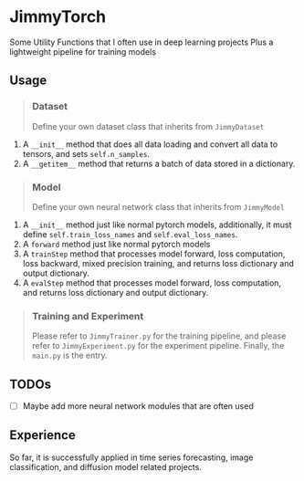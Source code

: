 # JimmyTorch
Some Utility Functions that I often use in deep learning projects
Plus a lightweight pipeline for training models

## Usage

> ### Dataset
> Define your own dataset class that inherits from `JimmyDataset`
1. A `__init__` method that does all data loading and convert all data to tensors, and sets `self.n_samples`.
2. A `__getitem__` method that returns a batch of data stored in a dictionary.

> ### Model
> Define your own neural network class that inherits from `JimmyModel`
1. A `__init__` method just like normal pytorch models, additionally, it must define `self.train_loss_names` and `self.eval_loss_names`.
2. A `forward` method just like normal pytorch models
3. A `trainStep` method that processes model forward, loss computation, loss backward, mixed precision training, and returns loss dictionary and output dictionary.
4. A `evalStep` method that processes model forward, loss computation, and returns loss dictionary and output dictionary.

> ### Training and Experiment
> Please refer to `JimmyTrainer.py` for the training pipeline, and please refer to `JimmyExperiment.py` for the experiment pipeline. Finally, the `main.py` is the entry.

## TODOs
- [ ] Maybe add more neural network modules that are often used

## Experience
So far, it is successfully applied in time series forecasting, image classification, and diffusion model related projects.

